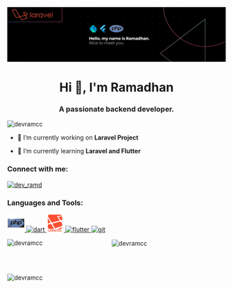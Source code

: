 <img src="https://github.com/devramcc/devramcc/blob/main/Black%20Technology%20LinkedIn%20Banner.png"/>
<h1 align="center">Hi 👋, I'm Ramadhan</h1>
<h3 align="center">A passionate backend developer.</h3>

<p align="left"> <img src="https://komarev.com/ghpvc/?username=devramcc&label=Profile%20views&color=0e75b6&style=flat" alt="devramcc" /> </p>

- 🔭 I’m currently working on **Laravel Project**

- 🌱 I’m currently learning **Laravel and Flutter**

<h3 align="left">Connect with me:</h3>
<p align="left">
<a href="https://instagram.com/dev_ramd" target="blank"><img align="center" src="https://raw.githubusercontent.com/rahuldkjain/github-profile-readme-generator/master/src/images/icons/Social/instagram.svg" alt="dev_ramd" height="30" width="40" /></a>
</p>

<h3 align="left">Languages and Tools:</h3>
<p align="left">
    <a href="https://www.php.net" target="_blank" rel="noreferrer">
        <img src="https://raw.githubusercontent.com/devicons/devicon/master/icons/php/php-original.svg" alt="php"
            width="40" height="40" />
    </a>
    <a href="https://dart.dev" target="_blank" rel="noreferrer"> <img
            src="https://www.vectorlogo.zone/logos/dartlang/dartlang-icon.svg" alt="dart" width="40" height="40" />
    </a>
    <a href="https://laravel.com/" target="_blank" rel="noreferrer"> <img
            src="https://raw.githubusercontent.com/devicons/devicon/master/icons/laravel/laravel-plain-wordmark.svg"
            alt="laravel" width="40" height="40" />
    </a>
    <a href="https://flutter.dev" target="_blank" rel="noreferrer"> <img
            src="https://www.vectorlogo.zone/logos/flutterio/flutterio-icon.svg" alt="flutter" width="40" height="40" />
    </a>
    <a href="https://git-scm.com/" target="_blank" rel="noreferrer"> <img
            src="https://www.vectorlogo.zone/logos/git-scm/git-scm-icon.svg" alt="git" width="40" height="40" />
    </a>
</p>

<p><img align="left" width="47%" src="https://github-readme-stats.vercel.app/api/top-langs?username=devramcc&hide=CMake,c%2B%2B,C&show_icons=true&locale=en&layout=compact" alt="devramcc" /></p>

<p>&nbsp;<img align="center" width="47%" src="https://github-readme-stats.vercel.app/api?username=devramcc&show_icons=true&locale=en" alt="devramcc" /></p>
<br>
<br>
<p><img align="left" src="https://github-readme-streak-stats.herokuapp.com/?user=devramcc&" alt="devramcc" /></p>

